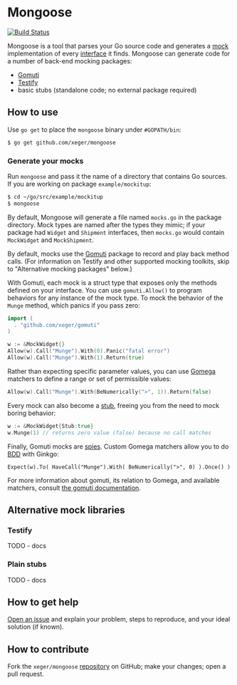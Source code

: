 # Mongoose

[![Build Status](https://travis-ci.org/xeger/mongoose.png)](https://travis-ci.org/xeger/mongoose)

Mongoose is a tool that parses your Go source code and generates a [mock](https://en.wikipedia.org/wiki/Mock_object) implementation of every [interface](https://gobyexample.com/interfaces) it finds. Mongoose can generate code for a number of back-end mocking packages:

 * [Gomuti](https://github.com/xeger/gomuti)
 * [Testify](https://github.com/stretchr/testify)
 * basic stubs (standalone code; no external package required)

## How to use

Use `go get` to place the `mongoose` binary under `#GOPATH/bin`:

```bash
$ go get github.com/xeger/mongoose
```
### Generate your mocks

Run `mongoose` and pass it the name of a directory that contains Go sources. If you are working on package `example/mockitup`:

```bash
$ cd ~/go/src/example/mockitup
$ mongoose
```

By default, Mongoose will generate a file named `mocks.go` in the package directory. Mock types are named after the types they mimic;
if your package had `Widget` and `Shipment` interfaces, then `mocks.go` would contain `MockWidget` and `MockShipment`.

By default, mocks use the [Gomuti](https://github.com/xeger/gomuti) package to record and play back method calls. (For information on Testify and other supported mocking toolkits, skip to "Alternative mocking packages" below.)

With Gomuti, each mock is a struct type that exposes only the methods defined on your interface. You can use `gomuti.Allow()` to program behaviors for any instance of the mock type. To mock the behavior of the `Munge` method, which panics if you pass zero:
```go
import (
  . "github.com/xeger/gomuti"
)

w := &MockWidget{}
Allow(w).Call("Munge").With(0).Panic("fatal error")
Allow(w).Call("Munge").With(1).Return(true)
```

Rather than expecting specific parameter values, you can use [Gomega](https://github.com/onsi/gomega) matchers to define a range or set of permissible values:

```go
Allow(w).Call("Munge").With(BeNumerically(">", 1)).Return(false)
```

Every mock can also become a [stub](http://martinfowler.com/articles/mocksArentStubs.html#TheDifferenceBetweenMocksAndStubs), freeing you from the need to mock boring behavior:

```go
w := &MockWidget{Stub:true}
w.Munge(1) // returns zero value (false) because no call matches
```

Finally, Gomuti mocks are [spies](https://robots.thoughtbot.com/spy-vs-spy). Custom Gomega matchers allow you to do [BDD](https://en.wikipedia.org/wiki/Behavior-driven_development) with Ginkgo:
```
Expect(w).To( HaveCall("Munge").With( BeNumerically(">", 0) ).Once() )
```

For more information about gomuti, its relation to Gomega, and available matchers, consult [the gomuti documentation](https://github.com/xeger/gomuti).

## Alternative mock libraries

### Testify

TODO - docs

### Plain stubs

TODO - docs

## How to get help

[Open an issue](https://github.com/xeger/mongoose/issues/new) and explain your problem, steps to reproduce, and your ideal solution (if known).

## How to contribute

Fork the `xeger/mongoose` [repository](https://github.com/xeger/mongoose) on GitHub; make your changes; open a pull request.
